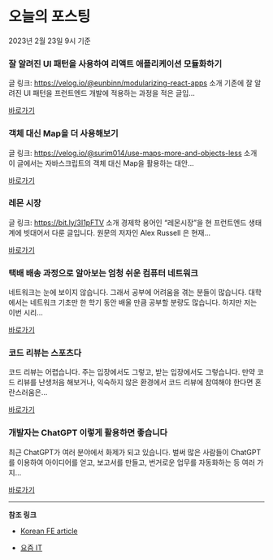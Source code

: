 # 오늘의 포스팅 
2023년 2월 23일 9시 기준 

###  잘 알려진 UI 패턴을 사용하여 리액트 애플리케이션 모듈화하기 

 글 링크: https://velog.io/@eunbinn/modularizing-react-apps 소개 기존에 잘 알려진 UI 패턴을 프런트엔드 개발에 적용하는 과정을 적은 글입... 

 [바로가기](https://kofearticle.substack.com/p/korean-fe-article-ui) 

###  객체 대신 Map을 더 사용해보기 

 글 링크: https://velog.io/@surim014/use-maps-more-and-objects-less 소개 이 글에서는 자바스크립트의 객체 대신 Map을 활용하는 대안... 

 [바로가기](https://kofearticle.substack.com/p/korean-fe-article-map) 

###  레몬 시장 

 글 링크: https://bit.ly/3I1pFTV 소개 경제학 용어인 “레몬시장”을 현 프런트엔드 생태계에 빗대어서 다룬 글입니다. 원문의 저자인 Alex Russell 은 현재... 

 [바로가기](https://kofearticle.substack.com/p/korean-fe-article-41e) 

### 택배 배송 과정으로 알아보는 엄청 쉬운 컴퓨터 네트워크 

 네트워크는 눈에 보이지 않습니다. 그래서 공부에 어려움을 겪는 분들이 많습니다. 대학에서는 네트워크 기초만 한 학기 동안 배울 만큼 공부할 분량도 많습니다. 하지만 저는 이번 시리... 

 [바로가기](https://yozm.wishket.com/magazine/detail/1906/) 

### 코드 리뷰는 스포츠다 

 코드 리뷰는 어렵습니다. 주는 입장에서도 그렇고, 받는 입장에서도 그렇습니다. 만약 코드 리뷰를 난생처음 해보거나, 익숙하지 않은 환경에서 코드 리뷰에 참여해야 한다면 혼란스러움은... 

 [바로가기](https://yozm.wishket.com/magazine/detail/1903/) 

### 개발자는 ChatGPT 이렇게 활용하면 좋습니다 

 최근 ChatGPT가 여러 분야에서 화제가 되고 있습니다. 벌써 많은 사람들이 ChatGPT를 이용하여 아이디어를 얻고, 보고서를 만들고, 번거로운 업무를 자동화하는 등 여러 가지... 

 [바로가기](https://yozm.wishket.com/magazine/detail/1901/) 

---

**참조 링크**

- [Korean FE article](https://kofearticle.substack.com) 

- [요즘 IT](https://yozm.wishket.com/magazine) 

